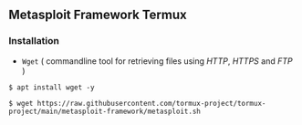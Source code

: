 ## Metasploit Framework Termux

### Installation

* `Wget` ( commandline tool for retrieving files using _HTTP_, _HTTPS_ and _FTP_ )
```
$ apt install wget -y
```
```
$ wget https://raw.githubusercontent.com/tormux-project/tormux-project/main/metasploit-framework/metasploit.sh
```

